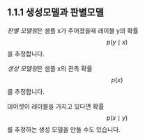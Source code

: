 ## 1.1.1 생성모델과 판별모델

*판별 모델링*은 샘플 x가 주어졌을때 레이블 y의 확률 $$ p(y \mid x ) $$ 을 추정합니다.

*생성 모델링*은 샘플 x의 관측 확률 $$ p( x ) $$ 를 추정합니다.

데이셋이 레이블을 가지고 있다면 확률 $$ p(x \mid y ) $$ 를 추정하는 생성 모델을 만들 수도 있습니다.
